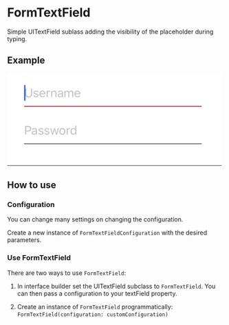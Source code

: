 # FormTextField

Simple UITextField sublass adding the visibility of the placeholder during typing.

## Example

![](example.gif)

## How to use

### Configuration

You can change many settings on changing the configuration.

Create a new instance of `FormTextFieldConfiguration` with the desired parameters.

### Use FormTextField

There are two ways to use `FormTextField`:

1. In interface builder set the UITextField subclass to `FormTextField`.
You can then pass a configuration to your textField property.

2. Create an instance of `FormTextField` programmatically: `FormTextField(configuration: customConfiguration)`